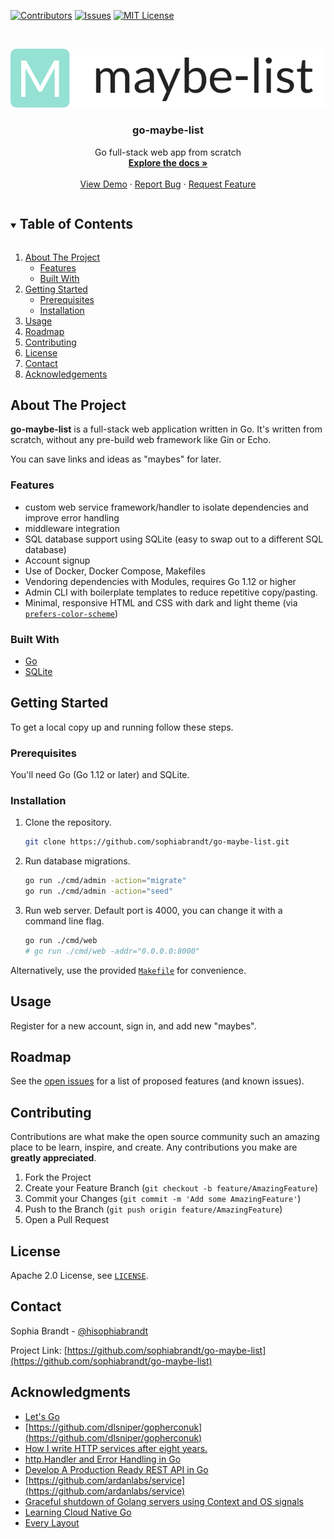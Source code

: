 <!-- PROJECT SHIELDS -->

[![Contributors][contributors-shield]][contributors-url]
[![Issues][issues-shield]][issues-url]
[![MIT License][license-shield]][license-url]

<!-- PROJECT LOGO -->
<br />
<p align="center">
  <a href="https://github.com/sophiabrandt/go-maybe-list">
    <img src="logo.png" alt="Logo">
  </a>

  <h3 align="center">go-maybe-list</h3>

  <p align="center">
    Go full-stack web app from scratch
    <br />
    <a href="https://github.com/sophiabrandt/go-maybe-list"><strong>Explore the docs »</strong></a>
    <br />
    <br />
    <a href="https://github.com/sophiabrandt/go-maybe-list">View Demo</a>
    ·
    <a href="https://github.com/sophiabrandt/go-maybe-list/issues">Report Bug</a>
    ·
    <a href="https://github.com/sophiabrandt/go-maybe-list/issues">Request Feature</a>
  </p>
</p>

<!-- TABLE OF CONTENTS -->
<details open="open">
  <summary><h2 style="display: inline-block">Table of Contents</h2></summary>
  <ol>
    <li>
      <a href="#about-the-project">About The Project</a>
      <ul>
        <li><a href="#features">Features</a></li>
      </ul>
      <ul>
        <li><a href="#built-with">Built With</a></li>
      </ul>
    </li>
    <li>
      <a href="#getting-started">Getting Started</a>
      <ul>
        <li><a href="#prerequisites">Prerequisites</a></li>
        <li><a href="#installation">Installation</a></li>
      </ul>
    </li>
    <li><a href="#usage">Usage</a></li>
    <li><a href="#roadmap">Roadmap</a></li>
    <li><a href="#contributing">Contributing</a></li>
    <li><a href="#license">License</a></li>
    <li><a href="#contact">Contact</a></li>
    <li><a href="#acknowledgements">Acknowledgements</a></li>
  </ol>
</details>

<!-- ABOUT THE PROJECT -->

## About The Project

**go-maybe-list** is a full-stack web application written in Go. It's written from scratch, without any pre-build web framework like Gin or Echo.

You can save links and ideas as "maybes" for later.

### Features

- custom web service framework/handler to isolate dependencies and improve error handling
- middleware integration
- SQL database support using SQLite (easy to swap out to a different SQL database)
- Account signup
- Use of Docker, Docker Compose, Makefiles
- Vendoring dependencies with Modules, requires Go 1.12 or higher
- Admin CLI with boilerplate templates to reduce repetitive copy/pasting.
- Minimal, responsive HTML and CSS with dark and light theme (via [`prefers-color-scheme`](https://developer.mozilla.org/en-US/docs/Web/CSS/@media/prefers-color-scheme))

### Built With

- [Go](https://golang.org/)
- [SQLite](https://www.sqlite.org)

<!-- GETTING STARTED -->

## Getting Started

To get a local copy up and running follow these steps.

### Prerequisites

You'll need Go (Go 1.12 or later) and SQLite.

### Installation

1. Clone the repository.

   ```sh
   git clone https://github.com/sophiabrandt/go-maybe-list.git
   ```

2. Run database migrations.

   ```sh
   go run ./cmd/admin -action="migrate"
   go run ./cmd/admin -action="seed"
   ```

3. Run web server. Default port is 4000, you can change it with a command line flag.
   ```sh
   go run ./cmd/web
   # go run ./cmd/web -addr="0.0.0.0:8000"
   ```

Alternatively, use the provided [`Makefile`](Makefile) for convenience.

<!-- USAGE EXAMPLES -->

## Usage

Register for a new account, sign in, and add new "maybes".

<!-- ROADMAP -->

## Roadmap

See the [open issues](https://github.com/sophiabrandt/go-maybe-list/issues) for a list of proposed features (and known issues).

<!-- CONTRIBUTING -->

## Contributing

Contributions are what make the open source community such an amazing place to be learn, inspire, and create. Any contributions you make are **greatly appreciated**.

1. Fork the Project
2. Create your Feature Branch (`git checkout -b feature/AmazingFeature`)
3. Commit your Changes (`git commit -m 'Add some AmazingFeature'`)
4. Push to the Branch (`git push origin feature/AmazingFeature`)
5. Open a Pull Request

<!-- LICENSE -->

## License

Apache 2.0 License, see [`LICENSE`](LICENSE).

<!-- CONTACT -->

## Contact

Sophia Brandt - [@hisophiabrandt](https://twitter.com/hisophiabrandt)

Project Link: [https://github.com/sophiabrandt/go-maybe-list](https://github.com/sophiabrandt/go-maybe-list)

<!-- ACKNOWLEDGEMENTS -->

## Acknowledgments

- [Let's Go](https://lets-go.alexedwards.net/)
- [https://github.com/dlsniper/gopherconuk](https://github.com/dlsniper/gopherconuk)
- [How I write HTTP services after eight years.](https://pace.dev/blog/2018/05/09/how-I-write-http-services-after-eight-years.html)
- [http.Handler and Error Handling in Go](https://blog.questionable.services/article/http-handler-error-handling-revisited/)
- [Develop A Production Ready REST API in Go](https://tutorialedge.net/courses/go-rest-api-course/)
- [https://github.com/ardanlabs/service](https://github.com/ardanlabs/service)
- [Graceful shutdown of Golang servers using Context and OS signals](https://archive.is/Mf0dJ)
- [Learning Cloud Native Go](https://learning-cloud-native-go.github.io/)
- [Every Layout](https://every-layout.dev)

<!-- MARKDOWN LINKS & IMAGES -->
<!-- https://www.markdownguide.org/basic-syntax/#reference-style-links -->

[contributors-shield]: https://img.shields.io/github/contributors/sophiabrandt/go-maybe-list.svg?style=for-the-badge
[contributors-url]: https://github.com/sophiabrandt/go-maybe-list/graphs/contributors
[issues-shield]: https://img.shields.io/github/issues/sophiabrandt/go-maybe-list.svg?style=for-the-badge
[issues-url]: https://github.com/sophiabrandt/go-maybe-list/issues
[license-shield]: https://img.shields.io/github/license/sophiabrandt/go-maybe-list.svg?style=for-the-badge
[license-url]: https://github.com/sophiabrandt/go-maybe-list/blob/master/LICENSE

